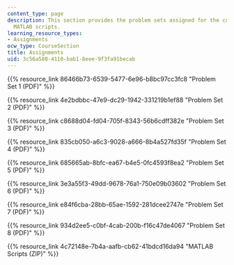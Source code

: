 ```yaml
---
content_type: page
description: This section provides the problem sets assigned for the course and associated
  MATLAB scripts.
learning_resource_types:
- Assignments
ocw_type: CourseSection
title: Assignments
uid: 3c56a580-4110-bab1-8eee-9f3fa91becab
---
```


{{% resource_link 86466b73-6539-5477-6e96-b8bc97cc3fc8 "Problem Set 1 (PDF)" %}}

{{% resource_link 4e2bdbbc-47e9-dc29-1942-331219b1ef88 "Problem Set 2 (PDF)" %}}

{{% resource_link c8688d04-fd04-705f-8343-56b6cdff382e "Problem Set 3 (PDF)" %}}

{{% resource_link 835cb050-a6c3-9028-a666-8b4a527fd35f "Problem Set 4 (PDF)" %}}

{{% resource_link 685665ab-8bfc-ea67-b4e5-0fc4593f8ea2 "Problem Set 5 (PDF)" %}}

{{% resource_link 3e3a55f3-49dd-9678-76a1-750e09b03602 "Problem Set 6 (PDF)" %}}

{{% resource_link e84f6cba-28bb-65ae-1592-281dcee2747e "Problem Set 7 (PDF)" %}}

{{% resource_link 934d2ee5-c0bf-4cab-200b-f16c47de4067 "Problem Set 8 (PDF)" %}}

{{% resource_link 4c72148e-7b4a-aafb-cb62-41bdcd16da94 "MATLAB Scripts (ZIP)" %}}